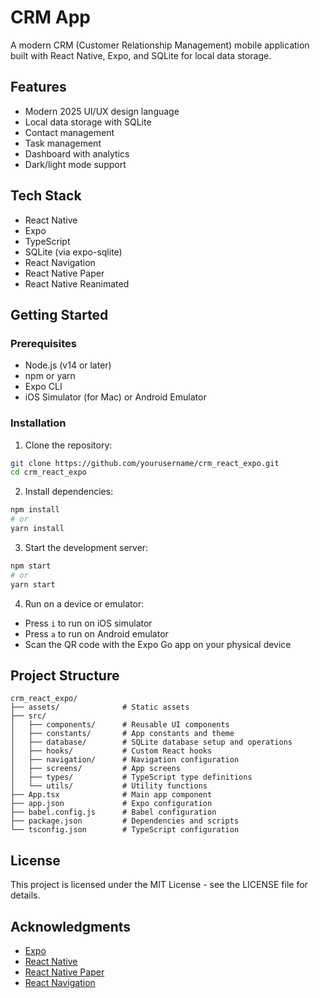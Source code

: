 # CRM App

A modern CRM (Customer Relationship Management) mobile application built with React Native, Expo, and SQLite for local data storage.

## Features

- Modern 2025 UI/UX design language
- Local data storage with SQLite
- Contact management
- Task management
- Dashboard with analytics
- Dark/light mode support

## Tech Stack

- React Native
- Expo
- TypeScript
- SQLite (via expo-sqlite)
- React Navigation
- React Native Paper
- React Native Reanimated

## Getting Started

### Prerequisites

- Node.js (v14 or later)
- npm or yarn
- Expo CLI
- iOS Simulator (for Mac) or Android Emulator

### Installation

1. Clone the repository:
```bash
git clone https://github.com/yourusername/crm_react_expo.git
cd crm_react_expo
```

2. Install dependencies:
```bash
npm install
# or
yarn install
```

3. Start the development server:
```bash
npm start
# or
yarn start
```

4. Run on a device or emulator:
- Press `i` to run on iOS simulator
- Press `a` to run on Android emulator
- Scan the QR code with the Expo Go app on your physical device

## Project Structure

```
crm_react_expo/
├── assets/              # Static assets
├── src/
│   ├── components/      # Reusable UI components
│   ├── constants/       # App constants and theme
│   ├── database/        # SQLite database setup and operations
│   ├── hooks/           # Custom React hooks
│   ├── navigation/      # Navigation configuration
│   ├── screens/         # App screens
│   ├── types/           # TypeScript type definitions
│   └── utils/           # Utility functions
├── App.tsx              # Main app component
├── app.json             # Expo configuration
├── babel.config.js      # Babel configuration
├── package.json         # Dependencies and scripts
└── tsconfig.json        # TypeScript configuration
```

## License

This project is licensed under the MIT License - see the LICENSE file for details.

## Acknowledgments

- [Expo](https://expo.dev/)
- [React Native](https://reactnative.dev/)
- [React Native Paper](https://reactnativepaper.com/)
- [React Navigation](https://reactnavigation.org/)
